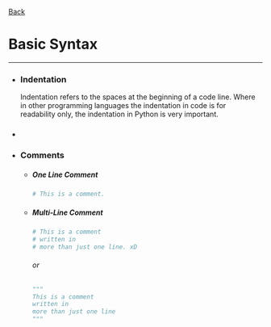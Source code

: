 [Back](/main/basic.md)

# Basic Syntax
---

- ### Indentation
  Indentation refers to the spaces at the beginning of a code line.
  Where in other programming languages the indentation in code is for readability only, the indentation in Python is very important.

- ### 
  
- ### Comments
  - ##### One Line Comment
    ```python
    # This is a comment.
    ```
  - ##### Multi-Line Comment
    ```python
    # This is a comment
    # written in
    # more than just one line. xD
    ```
    ###### or
    ```python
    """
    This is a comment
    written in
    more than just one line
    """
    ```